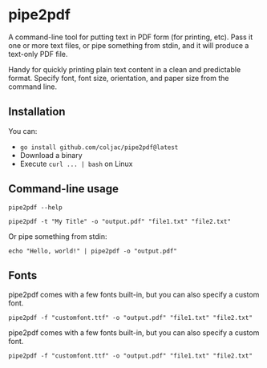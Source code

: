 # pipe2pdf

A command-line tool for putting text in PDF form (for printing, etc). Pass it one or more text files, or pipe something from stdin, and it will produce a text-only PDF file.

Handy for quickly printing plain text content in a clean and predictable format. Specify font, font size, orientation, and paper size from the command line.

## Installation

You can:

- `go install github.com/coljac/pipe2pdf@latest`
- Download a binary
- Execute `curl ... | bash` on Linux

## Command-line usage

```
pipe2pdf --help
```

```
pipe2pdf -t "My Title" -o "output.pdf" "file1.txt" "file2.txt"
```


Or pipe something from stdin:

```
echo "Hello, world!" | pipe2pdf -o "output.pdf"
```

## Fonts

pipe2pdf comes with a few fonts built-in, but you can also specify a custom font.

```
pipe2pdf -f "customfont.ttf" -o "output.pdf" "file1.txt" "file2.txt"
```

pipe2pdf comes with a few fonts built-in, but you can also specify a custom font.

```
pipe2pdf -f "customfont.ttf" -o "output.pdf" "file1.txt" "file2.txt"
```
